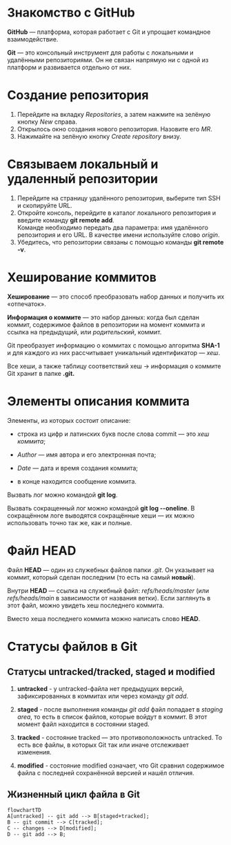 # Знакомство с GitHub  


**GitHub** — платформа, которая работает с Git и упрощает командное взаимодействие.  


**Git** — это консольный инструмент для работы с локальными и удалёнными репозиториями. Он не связан напрямую ни с одной из платформ и развивается отдельно от них.  


# Создание репозитория  


1. Перейдите на вкладку *Repositories*, а затем нажмите на зелёную кнопку *New* справа.  
2. Открылось окно создания нового репозитория. Назовите его *MR*.  
3. Нажимайте на зелёную кнопку *Create repository* внизу.  

# Связываем локальный и удаленный репозитории  

1. Перейдите на страницу удалённого репозитория, выберите тип SSH и скопируйте URL.  
2. Откройте консоль, перейдите в каталог локального репозитория и введите команду **git remote add**.  
   Команде необходимо передать два параметра: имя удалённого репозитория и его URL. В качестве имени используйте слово *origin*.  
3. Убедитесь, что репозитории связаны с помощью команды **git remote -v**.  

# Хеширование коммитов  

**Хеширование** — это способ преобразовать набор данных и получить их «отпечаток».  

**Информация о коммите** — это набор данных: когда был сделан коммит, содержимое файлов в репозитории на момент коммита и ссылка на предыдущий, или *родительский*, коммит.  

Git преобразует информацию о коммитах с помощью алгоритма **SHA-1** и для каждого из них рассчитывает уникальный идентификатор — *хеш*.  

Все хеши, а также таблицу соответствий хеш → информация о коммите Git хранит в папке **.git.**  

# Элементы описания коммита  

Элементы, из которых состоит описание:  

* строка из цифр и латинских букв после слова commit — это *хеш коммита*;  

* _Author_ — имя автора и его электронная почта;  

* _Date_ — дата и время создания коммита;  

* в конце находится сообщение коммита.  

Вызвать лог можно командой **git log**.  

Вызвать сокращенный лог можно командой **git log --oneline**. В сокращённом логе выводятся сокращённые хеши — их можно использовать точно так же, как и полные. 

# Файл HEAD  

Файл **HEAD** — один из служебных файлов папки *.git*. Он указывает на коммит, который сделан последним (то есть на самый **новый**).  

Внутри **HEAD** — ссылка на служебный файл: *refs/heads/master* (или *refs/heads/main* в зависимости от названия ветки). Если заглянуть в этот файл, можно увидеть хеш последнего коммита.  

Вместо хеша последнего коммита можно написать слово **HEAD**.  

# Статусы файлов в Git  

## Статусы untracked/tracked, staged и modified  

1. **untracked** - у untracked-файла нет предыдущих версий, зафиксированных в коммитах или через команду *git add*.  

2. **staged** - после выполнения команды *git add* файл попадает в *staging area*, то есть в список файлов, которые войдут в коммит. В этот момент файл находится в состоянии staged.  

3. **tracked** - состояние tracked — это противоположность untracked. То есть все файлы, в которых Git так или иначе отслеживает изменения.  

4. **modified** - состояние modified означает, что Git сравнил содержимое файла с последней сохранённой версией и нашёл отличия.  

## Жизненный цикл файла в Git  

```mermaid
flowchartTD
A[untracked] -- git add --> B[staged+tracked];
B -- git commit --> C[tracked];
C -- changes --> D[modified];
D -- git add --> B;
```  
